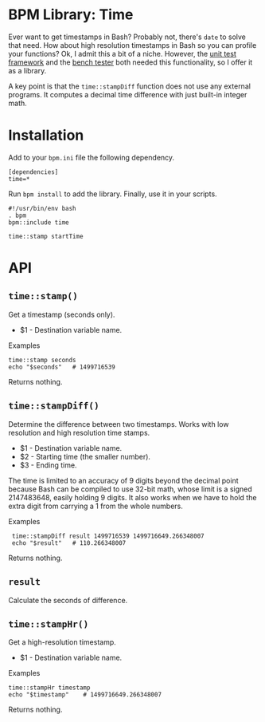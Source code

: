 BPM Library: Time
=================

Ever want to get timestamps in Bash? Probably not, there's `date` to solve that need. How about high resolution timestamps in Bash so you can profile your functions? Ok, I admit this a bit of a niche. However, the [unit test framework](https://github.com/bpm-rocks/unittest) and the [bench tester](https://github.com/bpm-rocks/bench) both needed this functionality, so I offer it as a library.

A key point is that the `time::stampDiff` function does not use any external programs. It computes a decimal time difference with just built-in integer math.


Installation
============

Add to your `bpm.ini` file the following dependency.

    [dependencies]
    time=*

Run `bpm install` to add the library. Finally, use it in your scripts.

    #!/usr/bin/env bash
    . bpm
    bpm::include time

    time::stamp startTime


API
===


[//]: # (AUTOGENERATED FROM libtime - START)

`time::stamp()`
---------------

Get a timestamp (seconds only).

* $1 - Destination variable name.

Examples

    time::stamp seconds
    echo "$seconds"   # 1499716539

Returns nothing.


`time::stampDiff()`
-------------------

Determine the difference between two timestamps. Works with low resolution and high resolution time stamps.

* $1 - Destination variable name.
* $2 - Starting time (the smaller number).
* $3 - Ending time.

The time is limited to an accuracy of 9 digits beyond the decimal point because Bash can be compiled to use 32-bit math, whose limit is a signed 2147483648, easily holding 9 digits. It also works when we have to hold the extra digit from carrying a 1 from the whole numbers.

Examples

     time::stampDiff result 1499716539 1499716649.266348007
     echo "$result"   # 110.266348007

Returns nothing.


`result`
--------

Calculate the seconds of difference.


`time::stampHr()`
-----------------

Get a high-resolution timestamp.

* $1 - Destination variable name.

Examples

    time::stampHr timestamp
    echo "$timestamp"    # 1499716649.266348007

Returns nothing.

[//]: # (AUTOGENERATED FROM libtime - END)
